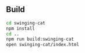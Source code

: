 ## Build

```bash
cd swinging-cat
npm install
cd ..
npm run build:swinging-cat
open swinging-cat/index.html
```
